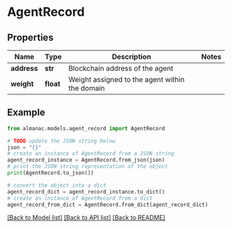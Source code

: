 # AgentRecord


## Properties

Name | Type | Description | Notes
------------ | ------------- | ------------- | -------------
**address** | **str** | Blockchain address of the agent | 
**weight** | **float** | Weight assigned to the agent within the domain | 

## Example

```python
from almanac.models.agent_record import AgentRecord

# TODO update the JSON string below
json = "{}"
# create an instance of AgentRecord from a JSON string
agent_record_instance = AgentRecord.from_json(json)
# print the JSON string representation of the object
print(AgentRecord.to_json())

# convert the object into a dict
agent_record_dict = agent_record_instance.to_dict()
# create an instance of AgentRecord from a dict
agent_record_from_dict = AgentRecord.from_dict(agent_record_dict)
```
[[Back to Model list]](../README.md#documentation-for-models) [[Back to API list]](../README.md#documentation-for-api-endpoints) [[Back to README]](../README.md)


